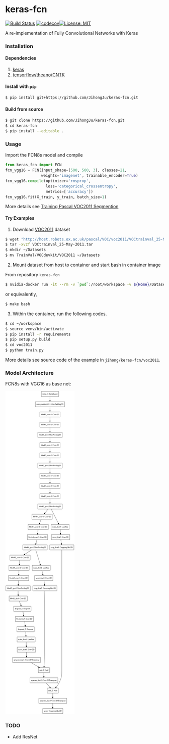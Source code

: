 # keras-fcn

[![Build Status](https://travis-ci.org/JihongJu/keras-fcn.svg?branch=master)](https://travis-ci.org/JihongJu/keras-fcn) [![codecov](https://codecov.io/gh/jihongju/keras-fcn/branch/master/graph/badge.svg)](https://codecov.io/gh/jihongju/keras-fcn)[![License: MIT](https://img.shields.io/badge/License-MIT-yellow.svg)](https://opensource.org/licenses/MIT)

A re-implementation of Fully Convolutional Networks with Keras

### Installation

#### Dependencies


1. [keras](https://keras.io/#installation)
2. [tensorflow](https://www.tensorflow.org/install/)/[theano](http://deeplearning.net/software/theano/install.html)/[CNTK](https://docs.microsoft.com/en-us/cognitive-toolkit/Setup-CNTK-on-your-machine)


#### Install with `pip`

```bash
$ pip install git+https://github.com/JihongJu/keras-fcn.git
```


#### Build from source

```bash
$ git clone https://github.com/JihongJu/keras-fcn.git
$ cd keras-fcn
$ pip install --editable .
```

### Usage

Import the FCN8s model and compile

```python
from keras_fcn import FCN
fcn_vgg16 = FCN(input_shape=(500, 500, 3), classes=21,  
                weights='imagenet', trainable_encoder=True)
fcn_vgg16.compile(optimizer='rmsprop',
                  loss='categorical_crossentropy',
                  metrics=['accuracy'])
fcn_vgg16.fit(X_train, y_train, batch_size=1)
```

More details see [Training Pascal VOC2011 Segmention](https://github.com/JihongJu/keras-fcn/blob/master/voc2011/train.py)

#### Try Examples

1. Download [VOC2011](http://host.robots.ox.ac.uk/pascal/VOC/voc2011/) dataset

```bash
$ wget "http://host.robots.ox.ac.uk/pascal/VOC/voc2011/VOCtrainval_25-May-2011.tar"
$ tar -xvzf VOCtrainval_25-May-2011.tar
$ mkdir ~/Datasets
$ mv TrainVal/VOCdevkit/VOC2011 ~/Datasets
```

2. Mount dataset from host to container and start bash in container image

From repository `keras-fcn`

```bash
$ nvidia-docker run -it --rm -v `pwd`:/root/workspace -v ${Home}/Datasets/:/root/workspace/data jihong/keras-gpu bash
```

or equivalently,
```bash
$ make bash
```

3. Within the container, run the following codes.

```bash
$ cd ~/workspace
$ source venv/bin/activate
$ pip install -r requirements
$ pip setup.py build
$ cd voc2011
$ python train.py
```

More details see source code of the example in `jihong/keras-fcn/voc2011`.


### Model Architecture

FCN8s with VGG16 as base net:

![fcn_vgg16](fcn_vgg16.png)


### TODO

 - Add ResNet
